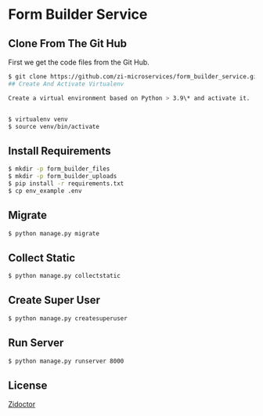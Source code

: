 # Form Builder Service

## Clone From The Git Hub

First we get the code files from the Git Hub.

```bash
$ git clone https://github.com/zi-microservices/form_builder_service.git
## Create And Activate Virtualenv

Create a virtual environment based on Python > 3.9\* and activate it.


$ virtualenv venv
$ source venv/bin/activate
```

## Install Requirements

```bash
$ mkdir -p form_builder_files
$ mkdir -p form_builder_uploads
$ pip install -r requirements.txt
$ cp env_example .env
```

## Migrate

```bash
$ python manage.py migrate
```

## Collect Static

```bash
$ python manage.py collectstatic
```

## Create Super User

```bash
$ python manage.py createsuperuser
```

## Run Server

```bash
$ python manage.py runserver 8000
```

## License

[Zidoctor](https://zidoctor.com/licenses/)